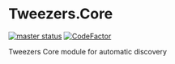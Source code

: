 # Tweezers.Core
[![master status](https://ci.appveyor.com/api/projects/status/8ipg43l0r7sis43t?svg=true
)](https://https://ci.appveyor.com/project/Nomiki/tweezers-core/branch/master "Master Build")
[![CodeFactor](https://www.codefactor.io/repository/github/tweezers-project/tweezers.core/badge)](https://www.codefactor.io/repository/github/tweezers-project/tweezers.core)

Tweezers Core module for automatic discovery
